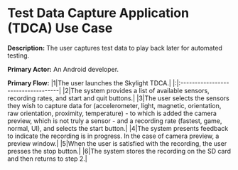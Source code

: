 # Test Data Capture Application (TDCA) Use Case #

**Description:** The user captures test data to play back later for automated testing.

**Primary Actor:** An Android developer.

**Primary Flow:**
|1|The user launches the Skylight TDCA.|
|:|:-----------------------------------|
|2|The system provides a list of available sensors, recording rates, and start and quit buttons.|
|3|The user selects the sensors they wish to capture data for (accelerometer, light, magnetic, orientation, raw orientation, proximity, temperature) - to which is added the camera preview, which is not truly a sensor - and a recording rate (fastest, game, normal, UI), and selects the start button.|
|4|The system presents feedback to indicate the recording is in progress.  In the case of camera preview, a preview window.|
|5|When the user is satisfied with the recording, the user presses the stop button.|
|6|The system stores the recording on the SD card and then returns to step 2.|